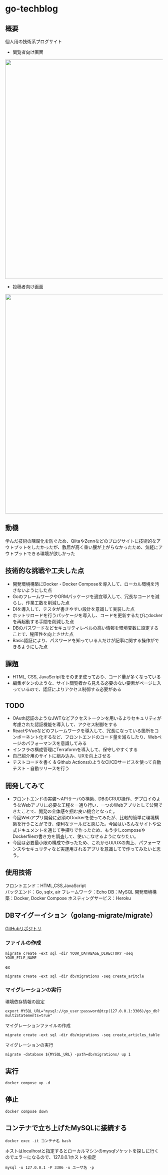 # go-techblog
## 概要
個人用の技術系プログサイト  

- 閲覧者向け画面
<img src="https://user-images.githubusercontent.com/72590721/173298519-568998ed-f2bc-41f4-83cf-af558ede8e1b.png" width="700">


- 投稿者向け画面
<img src="https://user-images.githubusercontent.com/72590721/173298135-27dea615-09d9-41a0-b051-3fe8dea63dfb.png" width="700">

## 動機
学んだ技術の陳腐化を防ぐため、QiitaやZennなどのブログサイトに技術的なアウトプットをしたかったが、敷居が高く重い腰が上がらなかったため、気軽にアウトプットできる環境が欲しかった

## 技術的な挑戦や工夫した点
- 開発環境構築にDocker・Docker Composeを導入して、ローカル環境を汚さないようにした点
- GoのフレームワークやORMパッケージを適宜導入して、冗長なコードを減らし、作業工数を削減した点
- DIを導入して、テスタが書きやすい設計を意識して実装した点
- ホットリロードを行うパッケージを導入し、コードを更新するたびにdockerを再起動する手間を削減した点
- DBのパスワードなどセキュリティレベルの高い情報を環境変数に設定することで、秘匿性を向上させた点
- Basic認証により、パスワードを知っている人だけが記事に関する操作ができるようにした点

## 課題
- HTML, CSS, JavaScriptをそのまま使っており、コード量が多くなっている
- 編集ボタンのような、サイト閲覧者から見える必要のない要素がページに入っているので、認証によりアクセス制御する必要がある

## TODO
- OAuth認証のようなJWTなどアクセストークンを用いるよりセキュリティが考慮された認証機能を導入して、アクセス制御をする
- ReactやVueなどのフレームワークを導入して、冗長になっている箇所をコンポーネント化するなど、フロントエンドのコード量を減らしたり、Webページのパフォーマンスを意識してみる
- インフラの構成管理にTerraformを導入して、保守しやすくする
- 自己紹介用のサイトに組み込み、UXを向上させる
- テストコードを書く & Github ActionsのようなCI/CDサービスを使って自動テスト・自動リリースを行う

## 開発してみて
- フロントエンドの実装〜APIサーバの構築、DBのCRUD操作、デプロイのようなWebアプリに必要な工程を一通り行い、一つのWebアプリとして公開できたことで、開発の全体感を掴む良い機会となった。
- 今回Webアプリ開発に必須のDockerを使ってみたが、比較的簡単に環境構築を行うことができ、便利なツールだと感じた。今回はいろんなサイトや公式ドキュメントを通じて手探りで作ったため、もう少しcomposeやDockerfileの書き方を調査して、使いこなせるようになりたい。
- 今回は必要最小限の構成で作ったため、これからUI/UXの向上、パフォーマンスやセキュリティなど実運用されるアプリを意識してで作ってみたいと思う。

## 使用技術
フロントエンド：HTML,CSS,JavaScript  
バックエンド：Go, sqlx, air
フレームワーク：Echo
DB：MySQL
開発環境構築：Docker, Docker Compose
ホスティングサービス：Heroku

## DBマイグーイション（golang-migrate/migrate）
[GitHubリポジトリ](https://github.com/golang-migrate/migrate)
### ファイルの作成
```
migrate create -ext sql -dir YOUR_DATABASE_DIRECTORY -seq YOUR_FILE_NAME
```
ex
```
migrate create -ext sql -dir db/migrations -seq create_aritcle
```

### マイグレーションの実行
環境依存情報の設定
```
export MYSQL_URL="mysql://go_user:password@tcp(127.0.0.1:3306)/go_db?multiStatements=true"
```

マイグレーションファイルの作成
```
migrate create -ext sql -dir db/migrations -seq create_articles_table
```

マイグレーションの実行
```
migrate -database ${MYSQL_URL} -path=db/migrations/ up 1
```

## 実行
```
docker compose up -d
```
## 停止
```
docker compose down
```


## コンテナで立ち上げたMySQLに接続する
```
docker exec -it コンテナ名 bash
```

ホストはlocalhostと指定するとローカルマシンのmysqlソケットを探しに行くのでエラーになるので、127.0.0.1ホストを指定
```
mysql -u 127.0.0.1 -P 3306 -u ユーザ名 -p
```
